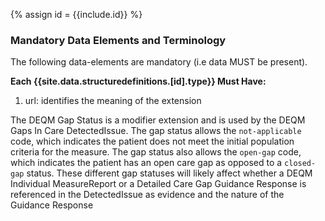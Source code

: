 {% assign id = {{include.id}} %}
<!--Begin Generated Intro Tag (DO NOT REMOVE)-->
### Mandatory Data Elements and Terminology
The following data-elements are mandatory (i.e data MUST be present).

**Each {{site.data.structuredefinitions.[id].type}} Must Have:**
1. url: identifies the meaning of the extension

<!--End Generated Intro (DO NOT REMOVE)-->


<!-- StructureDefinition-extension-gapStatus-intro.md
gapStatus  -->

The DEQM Gap Status is a modifier extension and is used by the DEQM Gaps In Care DetectedIssue. The gap status allows the `not-applicable` code, which indicates the patient does not meet the initial population criteria for the measure. The gap status also allows the `open-gap` code, which indicates the patient has an open care gap as opposed to a `closed-gap` status. These different gap statuses will likely affect whether a DEQM Individual MeasureReport or a Detailed Care Gap Guidance Response is referenced in the DetectedIssue as evidence and the nature of the Guidance Response
